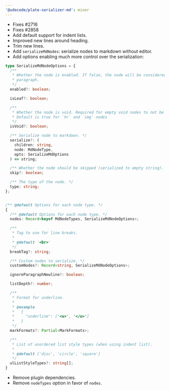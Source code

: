 ```yaml
---
'@udecode/plate-serializer-md': minor
---
```


- Fixes #2716
- Fixes #2858
- Add default support for indent lists.
- Improved new lines around heading.
- Trim new lines.
- Add `serializeMdNodes`: serialize nodes to markdown without editor.
- Add options enabling much more control over the serialization:

```ts
type SerializeMdNodeOptions = {
  /**
   * Whether the node is enabled. If false, the node will be considered as
   * paragraph.
   */
  enabled?: boolean;

  isLeaf?: boolean;

  /**
   * Whether the node is void. Required for empty void nodes to not be skipped.
   * Default is true for `hr` and `img` nodes
   */
  isVoid?: boolean;

  /** Serialize node to markdown. */
  serialize?: (
    children: string,
    node: MdNodeType,
    opts: SerializeMdOptions
  ) => string;

  /** Whether the node should be skipped (serialized to empty string). */
  skip?: boolean;

  /** The type of the node. */
  type: string;
};


/** @default Options for each node type. */
{
  /** @default Options for each node type. */
  nodes: Record<keyof MdNodeTypes, SerializeMdNodeOptions>;

  /**
   * Tag to use for line breaks.
   *
   * @default '<br>'
   */
  breakTag?: string;

  /** Custom nodes to serialize. */
  customNodes?: Record<string, SerializeMdNodeOptions>;

  ignoreParagraphNewline?: boolean;

  listDepth?: number;

  /**
   * Format for underline.
   *
   * @example
   *   {
   *     "underline": ["<u>", "</u>"]
   *   }
   */
  markFormats?: Partial<MarkFormats>;

  /**
   * List of unordered list style types (when using indent list).
   *
   * @default ['disc', 'circle', 'square']
   */
  ulListStyleTypes?: string[];
}
```

- Remove plugin dependencies.
- Remove `nodeTypes` option in favor of `nodes`.
